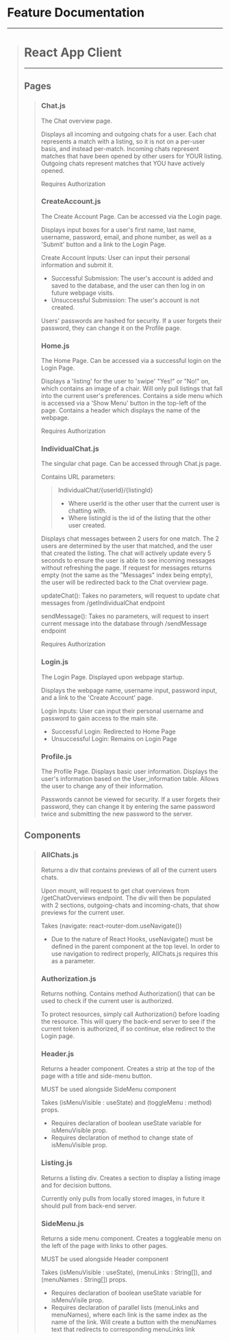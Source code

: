 # Feature Documentation
---
<blockquote>

# React App Client
---
## Pages
<blockquote>

### Chat.js
The Chat overview page.

Displays all incoming and outgoing chats for a user. Each chat represents a match with a listing, so it is not on a per-user basis, and instead per-match.
Incoming chats represent matches that have been opened by other users for YOUR listing.
Outgoing chats represent matches that YOU have actively opened.

Requires Authorization

### CreateAccount.js
The Create Account Page. Can be accessed via the Login page.

Displays input boxes for a user's first name, last name, username, password, email, and phone number, as well as a 'Submit' button and a link to the Login Page.

Create Account Inputs:
User can input their personal information and submit it.
- Successful Submission: The user's account is added and saved to the database, and the user can then log in on future webpage visits.
- Unsuccessful Submission: The user's account is not created.

Users' passwords are hashed for security. If a user forgets their password, they can change it on the Profile page.

### Home.js
The Home Page. Can be accessed via a successful login on the Login Page.

Displays a 'listing' for the user to 'swipe' "Yes!" or "No!" on, which contains an image of a chair.
Will only pull listings that fall into the current user's preferences.
Contains a side menu which is accessed via a 'Show Menu' button in the top-left of the page.
Contains a header which displays the name of the webpage.

Requires Authorization

### IndividualChat.js
The singular chat page. Can be accessed through Chat.js page.

Contains URL parameters:
<blockquote>

IndividualChat/{userId}/{listingId}
- Where userId is the other user that the current user is chatting with.
- Where listingId is the id of the listing that the other user created.

</blockquote>

Displays chat messages between 2 users for one match. The 2 users are determined by the user that matched, and the user that created the listing.
The chat will actively update every 5 seconds to ensure the user is able to see incoming messages without refreshing the page.
If request for messages returns empty (not the same as the "Messages" index being empty), the user will be redirected back to the Chat overview page.

updateChat(): Takes no parameters, will request to update chat messages from /getIndividualChat endpoint

sendMessage(): Takes no parameters, will request to insert current message into the database through /sendMessage endpoint

Requires Authorization

### Login.js
The Login Page. Displayed upon webpage startup.

Displays the webpage name, username input, password input, and a link to the 'Create Account' page.

Login Inputs:
User can input their personal username and password to gain access to the main site.
- Successful Login: Redirected to Home Page
- Unsuccessful Login: Remains on Login Page

### Profile.js
The Profile Page. Displays basic user information.
Displays the user's information based on the User_information table. Allows the user to change any of their information. 

Passwords cannot be viewed for security. If a user forgets their password, they can change it by entering the same password twice and submitting the new password to the server.

</blockquote>

## Components
<blockquote>

### AllChats.js
Returns a div that contains previews of all of the current users chats.

Upon mount, will request to get chat overviews from /getChatOverviews endpoint. The div will then be populated with 2 sections, outgoing-chats and incoming-chats, that show previews for the current user.

Takes (navigate: react-router-dom.useNavigate())
- Due to the nature of React Hooks, useNavigate() must be defined in the parent component at the top level. In order to use navigation to redirect properly, AllChats.js requires this as a parameter.

### Authorization.js
Returns nothing. Contains method Authorization() that can be used to check if the current user is authorized.

To protect resources, simply call Authorization() before loading the resource.
This will query the back-end server to see if the current token is authorized, if so continue, else redirect to the Login page.

### Header.js
Returns a header component. Creates a strip at the top of the page with a title and side-menu button.

MUST be used alongside SideMenu component 

Takes (isMenuVisible : useState) and (toggleMenu : method) props.
- Requires declaration of boolean useState variable for isMenuVisible prop.
- Requires declaration of method to change state of isMenuVisible prop.

### Listing.js
Returns a listing div. Creates a section to display a listing image and for decision buttons.

Currently only pulls from locally stored images, in future it should pull from back-end server.

### SideMenu.js
Returns a side menu component. Creates a toggleable menu on the left of the page with links to other pages.

MUST be used alongside Header component

Takes (isMenuVisible : useState), (menuLinks : String[]), and (menuNames : String[]) props.
- Requires declaration of boolean useState variable for isMenuVisile prop.
- Requires declaration of parallel lists (menuLinks and menuNames), where each link is the same index as the name of the link. Will create a button with the    menuNames text that redirects to corresponding menuLinks link

</blockquote>

</blockquote>
